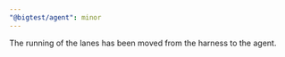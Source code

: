 ```yaml
---
"@bigtest/agent": minor
---
```


The running of the lanes has been moved from the harness to the agent.
